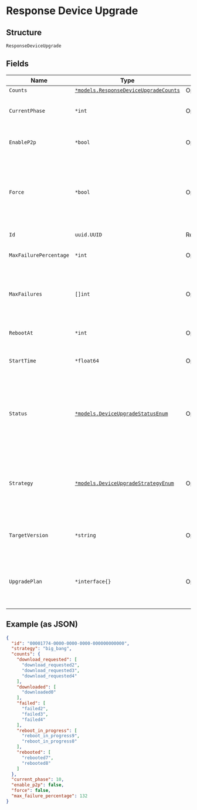 
# Response Device Upgrade

## Structure

`ResponseDeviceUpgrade`

## Fields

| Name | Type | Tags | Description |
|  --- | --- | --- | --- |
| `Counts` | [`*models.ResponseDeviceUpgradeCounts`](../../doc/models/response-device-upgrade-counts.md) | Optional | - |
| `CurrentPhase` | `*int` | Optional | current canary or rrm phase in progress |
| `EnableP2p` | `*bool` | Optional | whether to allow local AP-to-AP FW upgrade |
| `Force` | `*bool` | Optional | whether to force upgrade when requested version is same as running version |
| `Id` | `uuid.UUID` | Required | unique id for the upgrade |
| `MaxFailurePercentage` | `*int` | Optional | percentage of failures allowed |
| `MaxFailures` | `[]int` | Optional | number of failures allowed within a canary phase or serial rollout |
| `RebootAt` | `*int` | Optional | reboot start time in epoch |
| `StartTime` | `*float64` | Optional | firmware download start time in epoch |
| `Status` | [`*models.DeviceUpgradeStatusEnum`](../../doc/models/device-upgrade-status-enum.md) | Optional | status upgrade is in. enum: `cancelled`, `completed`, `created`, `downloaded`, `downloading`, `failed`, `upgrading` |
| `Strategy` | [`*models.DeviceUpgradeStrategyEnum`](../../doc/models/device-upgrade-strategy-enum.md) | Optional | enum: `big_bang` (upgrade all at once), `canary`, `rrm`, `serial` (one at a time)<br>**Default**: `"big_bang"` |
| `TargetVersion` | `*string` | Optional | version to upgrade to<br>**Constraints**: *Minimum Length*: `1` |
| `UpgradePlan` | `*interface{}` | Optional | a dictionary of rrm phase number to devices part of that phase |

## Example (as JSON)

```json
{
  "id": "00001774-0000-0000-0000-000000000000",
  "strategy": "big_bang",
  "counts": {
    "download_requested": [
      "download_requested2",
      "download_requested3",
      "download_requested4"
    ],
    "downloaded": [
      "downloaded0"
    ],
    "failed": [
      "failed2",
      "failed3",
      "failed4"
    ],
    "reboot_in_progress": [
      "reboot_in_progress9",
      "reboot_in_progress0"
    ],
    "rebooted": [
      "rebooted7",
      "rebooted8"
    ]
  },
  "current_phase": 10,
  "enable_p2p": false,
  "force": false,
  "max_failure_percentage": 132
}
```

